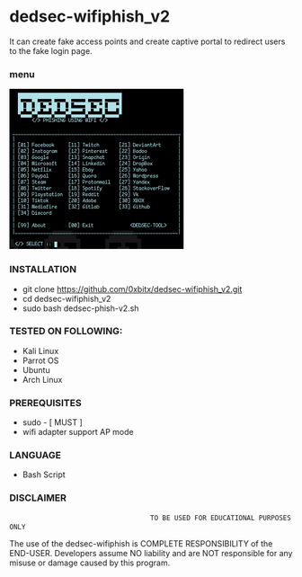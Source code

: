 # dedsec-wifiphish_v2
It can create fake access points and create captive portal to redirect users to the fake login page.
### menu
![1](https://github.com/0xbitx/dedsec-wifiphish_v2/blob/main/banner.png)

### INSTALLATION
* git clone https://github.com/0xbitx/dedsec-wifiphish_v2.git
* cd dedsec-wifiphish_v2
* sudo bash dedsec-phish-v2.sh

### TESTED ON FOLLOWING:
* Kali Linux
* Parrot OS
* Ubuntu
* Arch Linux

### PREREQUISITES
* sudo - [ MUST ]
* wifi adapter support AP mode

### LANGUAGE 
* Bash Script

### DISCLAIMER
                                       TO BE USED FOR EDUCATIONAL PURPOSES ONLY

The use of the dedsec-wifiphish is COMPLETE RESPONSIBILITY of the END-USER. Developers assume NO liability and are NOT responsible for any misuse or damage caused by this program. 
